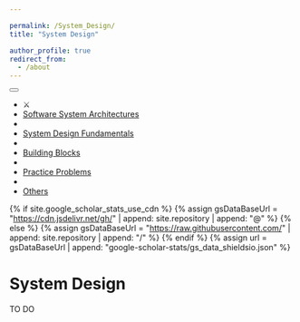 ```yaml
---

permalink: /System_Design/
title: "System Design"

author_profile: true
redirect_from: 
  - /about
---
```

<div class="masthead">
  <div class="masthead__inner-wrap">
    <div class="masthead__menu">
      <nav id="site-nav" class="greedy-nav">
        <button><div class="navicon"></div></button>
        <ul class="visible-links">
          <li class="masthead__menu-item masthead__menu-item--lg masthead__menu-home-item"><a href="https://chufeng-jiang.github.io/story/" style="text-decoration: none;">⚔️</a></li>
			<li class="masthead__menu-item"><a href="https://chufeng-jiang.github.io/System_Designs/Software_System_Architectures/">Software System Architectures</a></li>
			<li class="masthead__menu-item"><a href="{{ domain }}{{ link.url }}"></a></li>
	        <li class="masthead__menu-item"><a href="https://chufeng-jiang.github.io/System_Designs/System_Design_Fundamentals/">System Design Fundamentals</a></li>
			<li class="masthead__menu-item"><a href="{{ domain }}{{ link.url }}"></a></li>
	        <li class="masthead__menu-item"><a href="https://chufeng-jiang.github.io/System_Designs/Building_Blocks/">Building Blocks</a></li>
			<li class="masthead__menu-item"><a href="{{ domain }}{{ link.url }}"></a></li>
            <li class="masthead__menu-item"><a href="https://chufeng-jiang.github.io/System_Designs/Practice_Problems/">Practice Problems</a></li>
            <li class="masthead__menu-item"><a href="{{ domain }}{{ link.url }}"></a></li>
            <li class="masthead__menu-item"><a href="https://chufeng-jiang.github.io/System_Designs/Others/">Others</a></li>
		</ul>
	    <ul class="hidden-links hidden"></ul>
	  </nav>
	</div>
  </div>
</div>

{% if site.google_scholar_stats_use_cdn %}
{% assign gsDataBaseUrl = "https://cdn.jsdelivr.net/gh/" | append: site.repository | append: "@" %}
{% else %}
{% assign gsDataBaseUrl = "https://raw.githubusercontent.com/" | append: site.repository | append: "/" %}
{% endif %}
{% assign url = gsDataBaseUrl | append: "google-scholar-stats/gs_data_shieldsio.json" %}

<span class='anchor' id='about-me'></span>



# System Design

<!-- <div style="font-size: 28px; font-weight: bold;">
  <a href="https://www.linkedin.com/pulse/places-my-heart-acknowledgements-28th-aug-2024-chufeng-beza-jiang-ummse/" style="font-size: 16px; font-weight: bold;">PLACES IN MY HEART - ACKNOWLEDGEMENTS (28th Aug, 2024)</a>
</div> -->

TO DO

